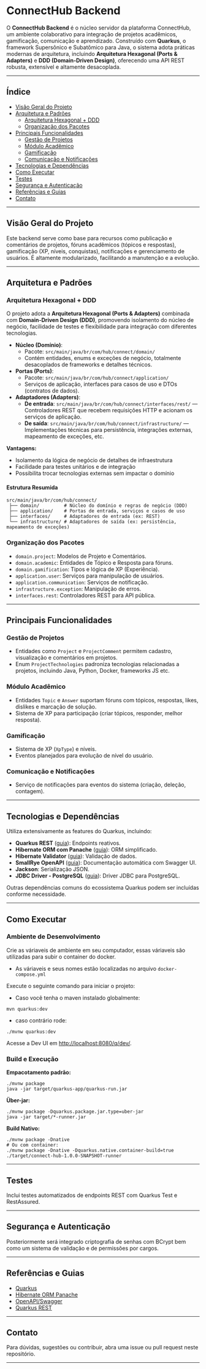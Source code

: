# ConnectHub Backend

O **ConnectHub Backend** é o núcleo servidor da plataforma ConnectHub, um ambiente colaborativo para integração de projetos acadêmicos, gamificação, comunicação e aprendizado. Construído com **Quarkus**, o framework Supersônico e Subatômico para Java, o sistema adota práticas modernas de arquitetura, incluindo **Arquitetura Hexagonal (Ports & Adapters)** e **DDD (Domain-Driven Design)**, oferecendo uma API REST robusta, extensível e altamente desacoplada.

---

## Índice

- [Visão Geral do Projeto](#visão-geral-do-projeto)
- [Arquitetura e Padrões](#arquitetura-e-padrões)
  - [Arquitetura Hexagonal + DDD](#arquitetura-hexagonal--ddd)
  - [Organização dos Pacotes](#organização-dos-pacotes)
- [Principais Funcionalidades](#principais-funcionalidades)
  - [Gestão de Projetos](#gestão-de-projetos)
  - [Módulo Acadêmico](#módulo-acadêmico)
  - [Gamificação](#gamificação)
  - [Comunicação e Notificações](#comunicação-e-notificações)
- [Tecnologias e Dependências](#tecnologias-e-dependências)
- [Como Executar](#como-executar)
- [Testes](#testes)
- [Segurança e Autenticação](#segurança-e-autenticação)
- [Referências e Guias](#referências-e-guias)
- [Contato](#contato)

---

## Visão Geral do Projeto

Este backend serve como base para recursos como publicação e comentários de projetos, fóruns acadêmicos (tópicos e respostas), gamificação (XP, níveis, conquistas), notificações e gerenciamento de usuários. É altamente modularizado, facilitando a manutenção e a evolução.

---

## Arquitetura e Padrões

### Arquitetura Hexagonal + DDD

O projeto adota a **Arquitetura Hexagonal (Ports & Adapters)** combinada com **Domain-Driven Design (DDD)**, promovendo isolamento do núcleo de negócio, facilidade de testes e flexibilidade para integração com diferentes tecnologias.

- **Núcleo (Domínio)**: 
  - Pacote: `src/main/java/br/com/hub/connect/domain/`
  - Contém entidades, enums e exceções de negócio, totalmente desacoplados de frameworks e detalhes técnicos.
- **Portas (Ports)**:
  - Pacote: `src/main/java/br/com/hub/connect/application/`
  - Serviços de aplicação, interfaces para casos de uso e DTOs (contratos de dados).
- **Adaptadores (Adapters)**:
  - **De entrada**: `src/main/java/br/com/hub/connect/interfaces/rest/` — Controladores REST que recebem requisições HTTP e acionam os serviços de aplicação.
  - **De saída**: `src/main/java/br/com/hub/connect/infrastructure/` — Implementações técnicas para persistência, integrações externas, mapeamento de exceções, etc.

**Vantagens:**
- Isolamento da lógica de negócio de detalhes de infraestrutura
- Facilidade para testes unitários e de integração
- Possibilita trocar tecnologias externas sem impactar o domínio

#### Estrutura Resumida

```
src/main/java/br/com/hub/connect/
 ├── domain/         # Núcleo do domínio e regras de negócio (DDD)
 ├── application/    # Portas de entrada, serviços e casos de uso
 ├── interfaces/     # Adaptadores de entrada (ex: REST)
 └── infrastructure/ # Adaptadores de saída (ex: persistência, mapeamento de exceções)
```

### Organização dos Pacotes

- `domain.project`: Modelos de Projeto e Comentários.
- `domain.academic`: Entidades de Tópico e Resposta para fóruns.
- `domain.gamification`: Tipos e lógica de XP (Experiência).
- `application.user`: Serviços para manipulação de usuários.
- `application.communication`: Serviços de notificação.
- `infrastructure.exception`: Manipulação de erros.
- `interfaces.rest`: Controladores REST para API pública.

---

## Principais Funcionalidades

### Gestão de Projetos

- Entidades como `Project` e `ProjectComment` permitem cadastro, visualização e comentários em projetos.
- Enum `ProjectTechnologies` padroniza tecnologias relacionadas a projetos, incluindo Java, Python, Docker, frameworks JS etc.

### Módulo Acadêmico

- Entidades `Topic` e `Answer` suportam fóruns com tópicos, respostas, likes, dislikes e marcação de solução.
- Sistema de XP para participação (criar tópicos, responder, melhor resposta).

### Gamificação

- Sistema de XP (`XpType`) e níveis.
- Eventos planejados para evolução de nível do usuário.

### Comunicação e Notificações

- Serviço de notificações para eventos do sistema (criação, deleção, contagem).

---

## Tecnologias e Dependências

Utiliza extensivamente as features do Quarkus, incluindo:

- **Quarkus REST** ([guia](https://quarkus.io/guides/rest)): Endpoints reativos.
- **Hibernate ORM com Panache** ([guia](https://quarkus.io/guides/hibernate-orm-panache)): ORM simplificado.
- **Hibernate Validator** ([guia](https://quarkus.io/guides/validation)): Validação de dados.
- **SmallRye OpenAPI** ([guia](https://quarkus.io/guides/openapi-swaggerui)): Documentação automática com Swagger UI.
- **Jackson**: Serialização JSON.
- **JDBC Driver - PostgreSQL** ([guia](https://quarkus.io/guides/datasource)): Driver JDBC para PostgreSQL.

Outras dependências comuns do ecossistema Quarkus podem ser incluídas conforme necessidade.

---

## Como Executar

### Ambiente de Desenvolvimento

Crie as váriaveis de ambiente em seu computador, essas váriaveis são utilizadas para subir o container do docker.
- As váriaveis e seus nomes estão localizadas no arquivo `docker-compose.yml`

Execute o seguinte comando para iniciar o projeto:

- Caso vocẽ tenha o maven instalado globalmente:

```shell
mvn quarkus:dev
```

- caso contrário rode:

```shell
./mvnw quarkus:dev
```
Acesse a Dev UI em [http://localhost:8080/q/dev/](http://localhost:8080/q/dev/).

### Build e Execução

**Empacotamento padrão:**
```shell
./mvnw package
java -jar target/quarkus-app/quarkus-run.jar
```

**Über-jar:**
```shell
./mvnw package -Dquarkus.package.jar.type=uber-jar
java -jar target/*-runner.jar
```

**Build Nativo:**
```shell
./mvnw package -Dnative
# Ou com container:
./mvnw package -Dnative -Dquarkus.native.container-build=true
./target/connect-hub-1.0.0-SNAPSHOT-runner
```

---

## Testes

Inclui testes automatizados de endpoints REST com Quarkus Test e RestAssured.

---

## Segurança e Autenticação

Posteriormente será integrado criptografia de senhas com BCrypt bem como um sistema de validação e de permissões por cargos.

---

## Referências e Guias

- [Quarkus](https://quarkus.io/)
- [Hibernate ORM Panache](https://quarkus.io/guides/hibernate-orm-panache)
- [OpenAPI/Swagger](https://quarkus.io/guides/openapi-swaggerui)
- [Quarkus REST](https://quarkus.io/guides/rest)

---

## Contato

Para dúvidas, sugestões ou contribuir, abra uma issue ou pull request neste repositório.

---
